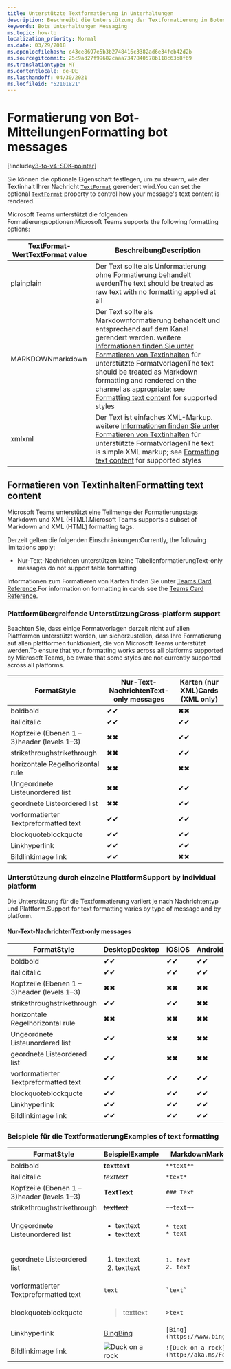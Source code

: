 ```yaml
---
title: Unterstützte Textformatierung in Unterhaltungen
description: Beschreibt die Unterstützung der Textformatierung in Botunterhaltungen
keywords: Bots Unterhaltungen Messaging
ms.topic: how-to
localization_priority: Normal
ms.date: 03/29/2018
ms.openlocfilehash: c43ce8697e5b3b2748416c3382ad6e34feb42d2b
ms.sourcegitcommit: 25c9ad27f99682caaa7347840578b118c63b8f69
ms.translationtype: MT
ms.contentlocale: de-DE
ms.lasthandoff: 04/30/2021
ms.locfileid: "52101821"
---
```

# <a name="formatting-bot-messages"></a><span data-ttu-id="e453d-104">Formatierung von Bot-Mitteilungen</span><span class="sxs-lookup"><span data-stu-id="e453d-104">Formatting bot messages</span></span>

[!include[v3-to-v4-SDK-pointer](~/includes/v3-to-v4-pointer-bots.md)]

<span data-ttu-id="e453d-105">Sie können die optionale Eigenschaft festlegen, um zu steuern, wie der Textinhalt Ihrer Nachricht [`TextFormat`](https://docs.microsoft.com/bot-framework/dotnet/bot-builder-dotnet-create-messages#customizing-a-message) gerendert wird.</span><span class="sxs-lookup"><span data-stu-id="e453d-105">You can set the optional [`TextFormat`](https://docs.microsoft.com/bot-framework/dotnet/bot-builder-dotnet-create-messages#customizing-a-message) property to control how your message's text content is rendered.</span></span>

<span data-ttu-id="e453d-106">Microsoft Teams unterstützt die folgenden Formatierungsoptionen:</span><span class="sxs-lookup"><span data-stu-id="e453d-106">Microsoft Teams supports the following formatting options:</span></span>

| <span data-ttu-id="e453d-107">TextFormat-Wert</span><span class="sxs-lookup"><span data-stu-id="e453d-107">TextFormat value</span></span> | <span data-ttu-id="e453d-108">Beschreibung</span><span class="sxs-lookup"><span data-stu-id="e453d-108">Description</span></span> |
| --- | --- |
| <span data-ttu-id="e453d-109">plain</span><span class="sxs-lookup"><span data-stu-id="e453d-109">plain</span></span> | <span data-ttu-id="e453d-110">Der Text sollte als Unformatierung ohne Formatierung behandelt werden</span><span class="sxs-lookup"><span data-stu-id="e453d-110">The text should be treated as raw text with no formatting applied at all</span></span> |
| <span data-ttu-id="e453d-111">MARKDOWN</span><span class="sxs-lookup"><span data-stu-id="e453d-111">markdown</span></span> | <span data-ttu-id="e453d-112">Der Text sollte als Markdownformatierung behandelt und entsprechend auf dem Kanal gerendert werden. weitere [Informationen finden Sie unter Formatieren von Textinhalten](#formatting-text-content) für unterstützte Formatvorlagen</span><span class="sxs-lookup"><span data-stu-id="e453d-112">The text should be treated as Markdown formatting and rendered on the channel as appropriate; see [Formatting text content](#formatting-text-content) for supported styles</span></span> |
| <span data-ttu-id="e453d-113">xml</span><span class="sxs-lookup"><span data-stu-id="e453d-113">xml</span></span> | <span data-ttu-id="e453d-114">Der Text ist einfaches XML-Markup. weitere [Informationen finden Sie unter Formatieren von Textinhalten](#formatting-text-content) für unterstützte Formatvorlagen</span><span class="sxs-lookup"><span data-stu-id="e453d-114">The text is simple XML markup; see [Formatting text content](#formatting-text-content) for supported styles</span></span> |

## <a name="formatting-text-content"></a><span data-ttu-id="e453d-115">Formatieren von Textinhalten</span><span class="sxs-lookup"><span data-stu-id="e453d-115">Formatting text content</span></span>

<span data-ttu-id="e453d-116">Microsoft Teams unterstützt eine Teilmenge der Formatierungstags Markdown und XML (HTML).</span><span class="sxs-lookup"><span data-stu-id="e453d-116">Microsoft Teams supports a subset of Markdown and XML (HTML) formatting tags.</span></span>

<span data-ttu-id="e453d-117">Derzeit gelten die folgenden Einschränkungen:</span><span class="sxs-lookup"><span data-stu-id="e453d-117">Currently, the following limitations apply:</span></span>

* <span data-ttu-id="e453d-118">Nur-Text-Nachrichten unterstützen keine Tabellenformatierung</span><span class="sxs-lookup"><span data-stu-id="e453d-118">Text-only messages do not support table formatting</span></span>

<span data-ttu-id="e453d-119">Informationen zum Formatieren von Karten finden Sie unter [Teams Card Reference](~/task-modules-and-cards/cards/cards-reference.md).</span><span class="sxs-lookup"><span data-stu-id="e453d-119">For information on formatting in cards see the [Teams Card Reference](~/task-modules-and-cards/cards/cards-reference.md).</span></span>

### <a name="cross-platform-support"></a><span data-ttu-id="e453d-120">Plattformübergreifende Unterstützung</span><span class="sxs-lookup"><span data-stu-id="e453d-120">Cross-platform support</span></span>

<span data-ttu-id="e453d-121">Beachten Sie, dass einige Formatvorlagen derzeit nicht auf allen Plattformen unterstützt werden, um sicherzustellen, dass Ihre Formatierung auf allen plattformen funktioniert, die von Microsoft Teams unterstützt werden.</span><span class="sxs-lookup"><span data-stu-id="e453d-121">To ensure that your formatting works across all platforms supported by Microsoft Teams, be aware that some styles are not currently supported across all platforms.</span></span>

| <span data-ttu-id="e453d-122">Format</span><span class="sxs-lookup"><span data-stu-id="e453d-122">Style</span></span>                     | <span data-ttu-id="e453d-123">Nur-Text-Nachrichten</span><span class="sxs-lookup"><span data-stu-id="e453d-123">Text-only messages</span></span> | <span data-ttu-id="e453d-124">Karten (nur XML)</span><span class="sxs-lookup"><span data-stu-id="e453d-124">Cards (XML only)</span></span> |
|---------------------------|--------------------|------------------|
| <span data-ttu-id="e453d-125">bold</span><span class="sxs-lookup"><span data-stu-id="e453d-125">bold</span></span>                      | <span data-ttu-id="e453d-126">✔</span><span class="sxs-lookup"><span data-stu-id="e453d-126">✔</span></span>                  | <span data-ttu-id="e453d-127">✖</span><span class="sxs-lookup"><span data-stu-id="e453d-127">✖</span></span>                |
| <span data-ttu-id="e453d-128">italic</span><span class="sxs-lookup"><span data-stu-id="e453d-128">italic</span></span>                    | <span data-ttu-id="e453d-129">✔</span><span class="sxs-lookup"><span data-stu-id="e453d-129">✔</span></span>                  | <span data-ttu-id="e453d-130">✔</span><span class="sxs-lookup"><span data-stu-id="e453d-130">✔</span></span>                |
| <span data-ttu-id="e453d-131">Kopfzeile (Ebenen 1 &ndash; 3)</span><span class="sxs-lookup"><span data-stu-id="e453d-131">header (levels 1&ndash;3)</span></span> | <span data-ttu-id="e453d-132">✖</span><span class="sxs-lookup"><span data-stu-id="e453d-132">✖</span></span>                  | <span data-ttu-id="e453d-133">✔</span><span class="sxs-lookup"><span data-stu-id="e453d-133">✔</span></span>                |
| <span data-ttu-id="e453d-134">strikethrough</span><span class="sxs-lookup"><span data-stu-id="e453d-134">strikethrough</span></span>             | <span data-ttu-id="e453d-135">✖</span><span class="sxs-lookup"><span data-stu-id="e453d-135">✖</span></span>                  | <span data-ttu-id="e453d-136">✔</span><span class="sxs-lookup"><span data-stu-id="e453d-136">✔</span></span>                |
| <span data-ttu-id="e453d-137">horizontale Regel</span><span class="sxs-lookup"><span data-stu-id="e453d-137">horizontal rule</span></span>           | <span data-ttu-id="e453d-138">✖</span><span class="sxs-lookup"><span data-stu-id="e453d-138">✖</span></span>                  | <span data-ttu-id="e453d-139">✖</span><span class="sxs-lookup"><span data-stu-id="e453d-139">✖</span></span>                |
| <span data-ttu-id="e453d-140">Ungeordnete Liste</span><span class="sxs-lookup"><span data-stu-id="e453d-140">unordered list</span></span>            | <span data-ttu-id="e453d-141">✖</span><span class="sxs-lookup"><span data-stu-id="e453d-141">✖</span></span>                  | <span data-ttu-id="e453d-142">✔</span><span class="sxs-lookup"><span data-stu-id="e453d-142">✔</span></span>                |
| <span data-ttu-id="e453d-143">geordnete Liste</span><span class="sxs-lookup"><span data-stu-id="e453d-143">ordered list</span></span>              | <span data-ttu-id="e453d-144">✖</span><span class="sxs-lookup"><span data-stu-id="e453d-144">✖</span></span>                  | <span data-ttu-id="e453d-145">✔</span><span class="sxs-lookup"><span data-stu-id="e453d-145">✔</span></span>                |
| <span data-ttu-id="e453d-146">vorformatierter Text</span><span class="sxs-lookup"><span data-stu-id="e453d-146">preformatted text</span></span>         | <span data-ttu-id="e453d-147">✔</span><span class="sxs-lookup"><span data-stu-id="e453d-147">✔</span></span>                  | <span data-ttu-id="e453d-148">✔</span><span class="sxs-lookup"><span data-stu-id="e453d-148">✔</span></span>                |
| <span data-ttu-id="e453d-149">blockquote</span><span class="sxs-lookup"><span data-stu-id="e453d-149">blockquote</span></span>                | <span data-ttu-id="e453d-150">✔</span><span class="sxs-lookup"><span data-stu-id="e453d-150">✔</span></span>                  | <span data-ttu-id="e453d-151">✔</span><span class="sxs-lookup"><span data-stu-id="e453d-151">✔</span></span>                |
| <span data-ttu-id="e453d-152">Link</span><span class="sxs-lookup"><span data-stu-id="e453d-152">hyperlink</span></span>                 | <span data-ttu-id="e453d-153">✔</span><span class="sxs-lookup"><span data-stu-id="e453d-153">✔</span></span>                  | <span data-ttu-id="e453d-154">✔</span><span class="sxs-lookup"><span data-stu-id="e453d-154">✔</span></span>                |
| <span data-ttu-id="e453d-155">Bildlink</span><span class="sxs-lookup"><span data-stu-id="e453d-155">image link</span></span>                | <span data-ttu-id="e453d-156">✔</span><span class="sxs-lookup"><span data-stu-id="e453d-156">✔</span></span>                  | <span data-ttu-id="e453d-157">✖</span><span class="sxs-lookup"><span data-stu-id="e453d-157">✖</span></span>                |

### <a name="support-by-individual-platform"></a><span data-ttu-id="e453d-158">Unterstützung durch einzelne Plattform</span><span class="sxs-lookup"><span data-stu-id="e453d-158">Support by individual platform</span></span>

<span data-ttu-id="e453d-159">Die Unterstützung für die Textformatierung variiert je nach Nachrichtentyp und Plattform.</span><span class="sxs-lookup"><span data-stu-id="e453d-159">Support for text formatting varies by type of message and by platform.</span></span>

#### <a name="text-only-messages"></a><span data-ttu-id="e453d-160">Nur-Text-Nachrichten</span><span class="sxs-lookup"><span data-stu-id="e453d-160">Text-only messages</span></span>

| <span data-ttu-id="e453d-161">Format</span><span class="sxs-lookup"><span data-stu-id="e453d-161">Style</span></span>                     | <span data-ttu-id="e453d-162">Desktop</span><span class="sxs-lookup"><span data-stu-id="e453d-162">Desktop</span></span> | <span data-ttu-id="e453d-163">iOS</span><span class="sxs-lookup"><span data-stu-id="e453d-163">iOS</span></span> | <span data-ttu-id="e453d-164">Android</span><span class="sxs-lookup"><span data-stu-id="e453d-164">Android</span></span> |
|---------------------------|---------|-----|---------|
| <span data-ttu-id="e453d-165">bold</span><span class="sxs-lookup"><span data-stu-id="e453d-165">bold</span></span>                      | <span data-ttu-id="e453d-166">✔</span><span class="sxs-lookup"><span data-stu-id="e453d-166">✔</span></span>       | <span data-ttu-id="e453d-167">✔</span><span class="sxs-lookup"><span data-stu-id="e453d-167">✔</span></span>   | <span data-ttu-id="e453d-168">✔</span><span class="sxs-lookup"><span data-stu-id="e453d-168">✔</span></span>       |
| <span data-ttu-id="e453d-169">italic</span><span class="sxs-lookup"><span data-stu-id="e453d-169">italic</span></span>                    | <span data-ttu-id="e453d-170">✔</span><span class="sxs-lookup"><span data-stu-id="e453d-170">✔</span></span>       | <span data-ttu-id="e453d-171">✔</span><span class="sxs-lookup"><span data-stu-id="e453d-171">✔</span></span>   | <span data-ttu-id="e453d-172">✔</span><span class="sxs-lookup"><span data-stu-id="e453d-172">✔</span></span>       |
| <span data-ttu-id="e453d-173">Kopfzeile (Ebenen 1 &ndash; 3)</span><span class="sxs-lookup"><span data-stu-id="e453d-173">header (levels 1&ndash;3)</span></span> | <span data-ttu-id="e453d-174">✖</span><span class="sxs-lookup"><span data-stu-id="e453d-174">✖</span></span>       | <span data-ttu-id="e453d-175">✖</span><span class="sxs-lookup"><span data-stu-id="e453d-175">✖</span></span>   | <span data-ttu-id="e453d-176">✖</span><span class="sxs-lookup"><span data-stu-id="e453d-176">✖</span></span>       |
| <span data-ttu-id="e453d-177">strikethrough</span><span class="sxs-lookup"><span data-stu-id="e453d-177">strikethrough</span></span>             | <span data-ttu-id="e453d-178">✔</span><span class="sxs-lookup"><span data-stu-id="e453d-178">✔</span></span>       | <span data-ttu-id="e453d-179">✔</span><span class="sxs-lookup"><span data-stu-id="e453d-179">✔</span></span>   | <span data-ttu-id="e453d-180">✖</span><span class="sxs-lookup"><span data-stu-id="e453d-180">✖</span></span>       |
| <span data-ttu-id="e453d-181">horizontale Regel</span><span class="sxs-lookup"><span data-stu-id="e453d-181">horizontal rule</span></span>           | <span data-ttu-id="e453d-182">✖</span><span class="sxs-lookup"><span data-stu-id="e453d-182">✖</span></span>       | <span data-ttu-id="e453d-183">✖</span><span class="sxs-lookup"><span data-stu-id="e453d-183">✖</span></span>   | <span data-ttu-id="e453d-184">✖</span><span class="sxs-lookup"><span data-stu-id="e453d-184">✖</span></span>       |
| <span data-ttu-id="e453d-185">Ungeordnete Liste</span><span class="sxs-lookup"><span data-stu-id="e453d-185">unordered list</span></span>            | <span data-ttu-id="e453d-186">✔</span><span class="sxs-lookup"><span data-stu-id="e453d-186">✔</span></span>       | <span data-ttu-id="e453d-187">✖</span><span class="sxs-lookup"><span data-stu-id="e453d-187">✖</span></span>   | <span data-ttu-id="e453d-188">✖</span><span class="sxs-lookup"><span data-stu-id="e453d-188">✖</span></span>       |
| <span data-ttu-id="e453d-189">geordnete Liste</span><span class="sxs-lookup"><span data-stu-id="e453d-189">ordered list</span></span>              | <span data-ttu-id="e453d-190">✔</span><span class="sxs-lookup"><span data-stu-id="e453d-190">✔</span></span>       | <span data-ttu-id="e453d-191">✖</span><span class="sxs-lookup"><span data-stu-id="e453d-191">✖</span></span>   | <span data-ttu-id="e453d-192">✖</span><span class="sxs-lookup"><span data-stu-id="e453d-192">✖</span></span>       |
| <span data-ttu-id="e453d-193">vorformatierter Text</span><span class="sxs-lookup"><span data-stu-id="e453d-193">preformatted text</span></span>         | <span data-ttu-id="e453d-194">✔</span><span class="sxs-lookup"><span data-stu-id="e453d-194">✔</span></span>       | <span data-ttu-id="e453d-195">✔</span><span class="sxs-lookup"><span data-stu-id="e453d-195">✔</span></span>   | <span data-ttu-id="e453d-196">✔</span><span class="sxs-lookup"><span data-stu-id="e453d-196">✔</span></span>       |
| <span data-ttu-id="e453d-197">blockquote</span><span class="sxs-lookup"><span data-stu-id="e453d-197">blockquote</span></span>                | <span data-ttu-id="e453d-198">✔</span><span class="sxs-lookup"><span data-stu-id="e453d-198">✔</span></span>       | <span data-ttu-id="e453d-199">✔</span><span class="sxs-lookup"><span data-stu-id="e453d-199">✔</span></span>   | <span data-ttu-id="e453d-200">✔</span><span class="sxs-lookup"><span data-stu-id="e453d-200">✔</span></span>       |
| <span data-ttu-id="e453d-201">Link</span><span class="sxs-lookup"><span data-stu-id="e453d-201">hyperlink</span></span>                 | <span data-ttu-id="e453d-202">✔</span><span class="sxs-lookup"><span data-stu-id="e453d-202">✔</span></span>       | <span data-ttu-id="e453d-203">✔</span><span class="sxs-lookup"><span data-stu-id="e453d-203">✔</span></span>   | <span data-ttu-id="e453d-204">✔</span><span class="sxs-lookup"><span data-stu-id="e453d-204">✔</span></span>       |
| <span data-ttu-id="e453d-205">Bildlink</span><span class="sxs-lookup"><span data-stu-id="e453d-205">image link</span></span>                | <span data-ttu-id="e453d-206">✔</span><span class="sxs-lookup"><span data-stu-id="e453d-206">✔</span></span>       | <span data-ttu-id="e453d-207">✔</span><span class="sxs-lookup"><span data-stu-id="e453d-207">✔</span></span>   | <span data-ttu-id="e453d-208">✔</span><span class="sxs-lookup"><span data-stu-id="e453d-208">✔</span></span>       |

### <a name="examples-of-text-formatting"></a><span data-ttu-id="e453d-209">Beispiele für die Textformatierung</span><span class="sxs-lookup"><span data-stu-id="e453d-209">Examples of text formatting</span></span>

| <span data-ttu-id="e453d-210">Format</span><span class="sxs-lookup"><span data-stu-id="e453d-210">Style</span></span> | <span data-ttu-id="e453d-211">Beispiel</span><span class="sxs-lookup"><span data-stu-id="e453d-211">Example</span></span> | <span data-ttu-id="e453d-212">Markdown</span><span class="sxs-lookup"><span data-stu-id="e453d-212">Markdown</span></span> | <span data-ttu-id="e453d-213">XML (HTML)</span><span class="sxs-lookup"><span data-stu-id="e453d-213">XML (HTML)</span></span> |
| --- | --- | --- | --- |
| <span data-ttu-id="e453d-214">bold</span><span class="sxs-lookup"><span data-stu-id="e453d-214">bold</span></span> | <span data-ttu-id="e453d-215">**text**</span><span class="sxs-lookup"><span data-stu-id="e453d-215">**text**</span></span> | `**text**` | `<strong>text</strong>` |
| <span data-ttu-id="e453d-216">italic</span><span class="sxs-lookup"><span data-stu-id="e453d-216">italic</span></span> | <span data-ttu-id="e453d-217">*text*</span><span class="sxs-lookup"><span data-stu-id="e453d-217">*text*</span></span> | `*text*` | `<em>text</em>` |
| <span data-ttu-id="e453d-218">Kopfzeile (Ebenen 1 &ndash; 3)</span><span class="sxs-lookup"><span data-stu-id="e453d-218">header (levels 1&ndash;3)</span></span> | <span data-ttu-id="e453d-219">**Text**</span><span class="sxs-lookup"><span data-stu-id="e453d-219">**Text**</span></span> | `### Text` | `<h3>Text</h3>` |
| <span data-ttu-id="e453d-220">strikethrough</span><span class="sxs-lookup"><span data-stu-id="e453d-220">strikethrough</span></span> | <span data-ttu-id="e453d-221">~~text~~</span><span class="sxs-lookup"><span data-stu-id="e453d-221">~~text~~</span></span> | `~~text~~` | `<strike>text</strike>` |
| <span data-ttu-id="e453d-222">Ungeordnete Liste</span><span class="sxs-lookup"><span data-stu-id="e453d-222">unordered list</span></span> | <ul><li><span data-ttu-id="e453d-223">text</span><span class="sxs-lookup"><span data-stu-id="e453d-223">text</span></span></li><li><span data-ttu-id="e453d-224">text</span><span class="sxs-lookup"><span data-stu-id="e453d-224">text</span></span></li></ul> | `* text`<br>`* text` | `<ul><li>text</li><li>text</li></ul>` |
| <span data-ttu-id="e453d-225">geordnete Liste</span><span class="sxs-lookup"><span data-stu-id="e453d-225">ordered list</span></span> | <ol><li><span data-ttu-id="e453d-226">text</span><span class="sxs-lookup"><span data-stu-id="e453d-226">text</span></span></li><li><span data-ttu-id="e453d-227">text</span><span class="sxs-lookup"><span data-stu-id="e453d-227">text</span></span></li></ol> | `1. text`<br>`2. text` | `<ol><li>text</li><li>text</li></ol>` |
| <span data-ttu-id="e453d-228">vorformatierter Text</span><span class="sxs-lookup"><span data-stu-id="e453d-228">preformatted text</span></span> | `text` | `` `text` `` | `<pre>text</pre>` |
| <span data-ttu-id="e453d-229">blockquote</span><span class="sxs-lookup"><span data-stu-id="e453d-229">blockquote</span></span> | <blockquote><span data-ttu-id="e453d-230">text</span><span class="sxs-lookup"><span data-stu-id="e453d-230">text</span></span></blockquote> | `>text` | `<blockquote>text</blockquote>` |
| <span data-ttu-id="e453d-231">Link</span><span class="sxs-lookup"><span data-stu-id="e453d-231">hyperlink</span></span> | [<span data-ttu-id="e453d-232">Bing</span><span class="sxs-lookup"><span data-stu-id="e453d-232">Bing</span></span>](https://www.bing.com/) | `[Bing](https://www.bing.com/)` | `<a href="https://www.bing.com/">Bing</a>` |
| <span data-ttu-id="e453d-233">Bildlink</span><span class="sxs-lookup"><span data-stu-id="e453d-233">image link</span></span> | <img src="https://aka.ms/Fo983c" alt="Duck on a rock"></img> | `![Duck on a rock](http://aka.ms/Fo983c)` | `<img src="https://aka.ms/Fo983c" alt="Duck on a rock"></img>` |
